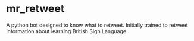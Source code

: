 # mr_retweet
A python bot designed to know what to retweet. Initially trained to retweet information about learning British Sign Language
